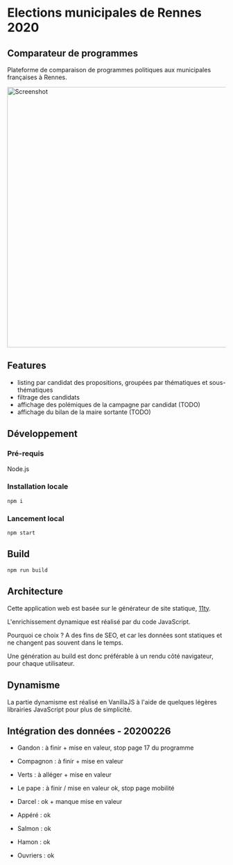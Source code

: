 # Elections municipales de Rennes 2020

## Comparateur de programmes

Plateforme de comparaison de programmes politiques aux municipales françaises à Rennes.

<img src="src/assets/screenshot.png" alt="Screenshot" width="600">

## Features

-   listing par candidat des propositions, groupées par thématiques et sous-thématiques
-   filtrage des candidats
-   affichage des polémiques de la campagne par candidat (TODO)
-   affichage du bilan de la maire sortante (TODO)

## Développement

### Pré-requis

Node.js

### Installation locale

```
npm i
```

### Lancement local

```
npm start
```

## Build

```
npm run build
```

## Architecture

Cette application web est basée sur le générateur de site statique, [11ty](http://11ty.io/).

L'enrichissement dynamique est réalisé par du code JavaScript.

Pourquoi ce choix ? A des fins de SEO, et car les données sont statiques et ne changent pas souvent dans le temps.

Une génération au build est donc préférable à un rendu côté navigateur, pour chaque utilisateur.

## Dynamisme

La partie dynamisme est réalisé en VanillaJS à l'aide de quelques légères librairies JavaScript pour plus de simplicité.

## Intégration des données - 20200226

-   Gandon : à finir + mise en valeur, stop page 17 du programme
-   Compagnon : à finir + mise en valeur
-   Verts : à alléger + mise en valeur
-   Le pape : à finir / mise en valeur ok, stop page mobilité

-   Darcel : ok + manque mise en valeur

-   Appéré : ok
-   Salmon : ok
-   Hamon : ok
-   Ouvriers : ok
